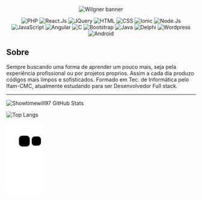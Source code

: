 <p align="center">
    <img src="https://i.imgur.com/gctOYr3.png" title="Wilgner banner"/>
</p>

<div align="center">
    
![](https://img.shields.io/badge/--777BB4.svg?style=flat&logoColor=0D0D0D&logo=php "PHP")
![](https://img.shields.io/badge/--61dafb.svg?style=flat&logoColor=0D0D0D&logo=react "React.Js")
![](https://img.shields.io/badge/--0769AD.svg?style=flat&logoColor=FAFAFF&logo=jquery "JQuery")
![](https://img.shields.io/badge/--E34F26.svg?style=flat&logoColor=FAFAFF&logo=html5 "HTML")
![](https://img.shields.io/badge/--1572b6.svg?style=flat&logoColor=FAFAFF&logo=css3 "CSS")
![](https://img.shields.io/badge/--1572b6.svg?style=flat&logoColor=FAFAFF&logo=ionic "Ionic")
![](https://img.shields.io/badge/--339933.svg?style=flat&logoColor=FAFAFF&logo=node.js "Node.Js")
![](https://img.shields.io/badge/--F7DF1E.svg?style=flat&logoColor=0D0D0D&logo=javascript "JavaScript")
![](https://img.shields.io/badge/--DD0031.svg?style=flat&logoColor=FAFAFF&logo=angular "Angular")
![](https://img.shields.io/badge/--A8B9CC.svg?style=flat&logoColor=0D0D0D&logo=c "C")
![](https://img.shields.io/badge/--7952B3.svg?style=flat&logoColor=FAFAFF&logo=bootstrap "Bootstrap")
![](https://img.shields.io/badge/--0769AD.svg?style=flat&logoColor=FAFAFF&logo=java "Java")
![](https://img.shields.io/badge/--0769AD.svg?style=flat&logoColor=FAFAFF&logo=delphi "Delphi")
![](https://img.shields.io/badge/--2f7bad.svg?style=flat&logoColor=FAFAFF&logo=wordpress "Wordpress")
![](https://img.shields.io/badge/--0769AD.svg?style=flat&logoColor=FAFAFF&logo=android "Android")
    
</div>

## Sobre

Sempre buscando uma forma de aprender um pouco mais, seja pela experiência profissional ou por projetos proprios. Assim a cada dia produzo códigos mais limpos e sofisticados. Formado em Tec. de Informática pelo Ifam-CMC, atualmente estudando para ser Desenvolvedor Full stack.

----

![Showtimewill97 GitHub Stats](https://github-readme-stats.vercel.app/api?username=Showtimewill97&show_icons=true&hide=contribs,prs&theme=algolia&locale=pt-BR&border_radius=12&hide_border=true&count_private=true)

![Top Langs](https://github-readme-stats.vercel.app/api/top-langs/?username=wilgnersouza&show_icons=true&theme=algolia&locale=pt-BR&border_radius=12&hide_border=true&layout=compact&card_width=445&langs_count=6)

![Snake animation](https://github.com/wilgnersouza/wilgnersouza/blob/output/github-contribution-grid-snake.svg)

